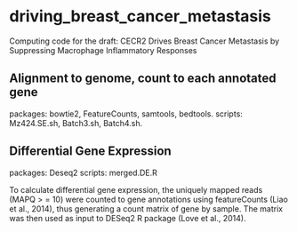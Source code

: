 # driving_breast_cancer_metastasis
Computing code for the draft: CECR2 Drives Breast Cancer Metastasis by Suppressing Macrophage Inflammatory Responses
## Alignment to genome, count to each annotated gene
packages: bowtie2, FeatureCounts, samtools, bedtools.
scripts: Mz424.SE.sh, Batch3.sh, Batch4.sh.

## Differential Gene Expression
packages: Deseq2
scripts: merged.DE.R

To calculate differential gene expression, the uniquely mapped reads (MAPQ > = 10) were counted to gene annotations using featureCounts (Liao et al., 2014), thus generating a count matrix of gene by sample. The matrix was then used as input to DESeq2 R package (Love et al., 2014). 
